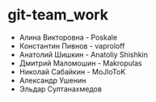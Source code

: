 # git-team_work
* Алина Викторовна - Poskale
* Константин Пивнов - vaproloff 
* Анатолий Шишкин - Anatoliy Shishkin 
* Дмитрий Маломошин - Makropulas
* Николай Сабайкин - MoJIoToK
* Александр Ушенин
* Эльдар Султанахмедов
